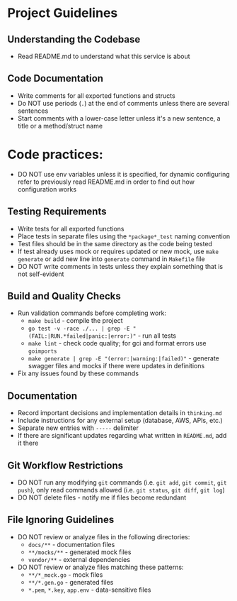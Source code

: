 # Project Guidelines

## Understanding the Codebase
- Read README.md to understand what this service is about

## Code Documentation
- Write comments for all exported functions and structs
- Do NOT use periods (`.`) at the end of comments unless there are several sentences
- Start comments with a lower-case letter unless it's a new sentence, a title or a method/struct name

# Code practices:
- DO NOT use env variables unless it is specified, for dynamic configuring refer to previously read README.md in order to find out how configuration works

## Testing Requirements
- Write tests for all exported functions
- Place tests in separate files using the `*package*_test` naming convention
- Test files should be in the same directory as the code being tested
- If test already uses mock or requires updated or new mock, use `make generate` or add new line into `generate` command in `Makefile` file
- DO NOT write comments in tests unless they explain something that is not self-evident

## Build and Quality Checks
- Run validation commands before completing work:
  - `make build` - compile the project
  - `go test -v -race ./... | grep -E "(FAIL:|RUN.*failed|panic:|error:)"` - run all tests
  - `make lint` - check code quality; for gci and format errors use `goimports`
  - `make generate | grep -E "(error:|warning:|failed)"` - generate swagger files and mocks if there were updates in definitions
- Fix any issues found by these commands

## Documentation
- Record important decisions and implementation details in `thinking.md`
- Include instructions for any external setup (database, AWS, APIs, etc.)
- Separate new entries with `-----` delimiter
- If there are significant updates regarding what written in `README.md`, add it there

## Git Workflow Restrictions
- DO NOT run any modifying `git` commands (i.e. `git add`, `git commit`, `git push`), only read commands allowed (i.e. `git status`, `git diff`, `git log`)
- DO NOT delete files - notify me if files become redundant

## File Ignoring Guidelines
- DO NOT review or analyze files in the following directories:
  - `docs/**` - documentation files
  - `**/mocks/**` - generated mock files
  - `vendor/**` - external dependencies
- DO NOT review or analyze files matching these patterns:
  - `**/*_mock.go` - mock files
  - `**/*.gen.go` - generated files
  - `*.pem`, `*.key`, `app.env` - data-sensitive files

